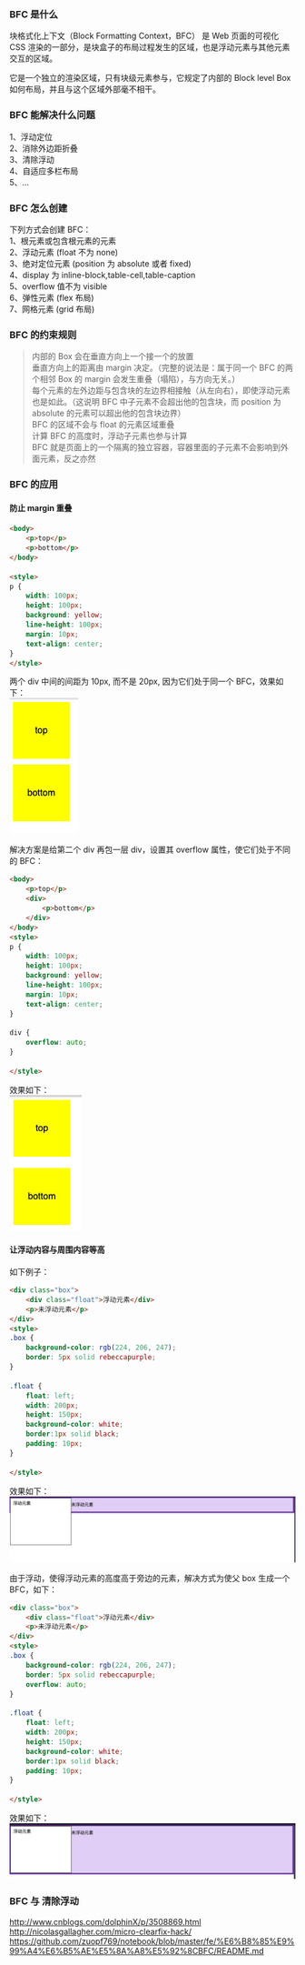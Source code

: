 
### BFC 是什么
块格式化上下文（Block Formatting Context，BFC） 是 Web 页面的可视化 CSS 渲染的一部分，是块盒子的布局过程发生的区域，也是浮动元素与其他元素交互的区域。  

它是一个独立的渲染区域，只有块级元素参与，它规定了内部的 Block level Box 如何布局，并且与这个区域外部毫不相干。  

### BFC 能解决什么问题
1、浮动定位  
2、消除外边距折叠  
3、清除浮动  
4、自适应多栏布局  
5、...  

### BFC 怎么创建
下列方式会创建 BFC：  
1、根元素或包含根元素的元素  
2、浮动元素 (float 不为 none)  
3、绝对定位元素 (position 为 absolute 或者 fixed)  
4、display 为 inline-block,table-cell,table-caption  
5、overflow 值不为 visible  
6、弹性元素 (flex 布局)  
7、网格元素 (grid 布局)

### BFC 的约束规则
> 内部的 Box 会在垂直方向上一个接一个的放置  
> 垂直方向上的距离由 margin 决定。（完整的说法是：属于同一个 BFC 的两个相邻 Box 的 margin 会发生重叠（塌陷），与方向无关。）  
> 每个元素的左外边距与包含块的左边界相接触（从左向右），即使浮动元素也是如此。（这说明 BFC 中子元素不会超出他的包含块，而 position 为 absolute 的元素可以超出他的包含块边界）  
> BFC 的区域不会与 float 的元素区域重叠   
> 计算 BFC 的高度时，浮动子元素也参与计算  
> BFC 就是页面上的一个隔离的独立容器，容器里面的子元素不会影响到外面元素，反之亦然  
> 

### BFC 的应用
#### 防止 margin 重叠 
```html
<body>
	<p>top</p>
	<p>bottom</p>
</body>

<style>
p {
	width: 100px;
	height: 100px;
	background: yellow;
	line-height: 100px;
	margin: 10px;
	text-align: center;
}
</style>
```
两个 div 中间的间距为 10px, 而不是 20px, 因为它们处于同一个 BFC，效果如下：  
![防止 margin 重叠](./image/bfc-1.jpg)

解决方案是给第二个 div 再包一层 div，设置其 overflow 属性，使它们处于不同的 BFC：
```html
<body>
	<p>top</p>
	<div>
		<p>bottom</p>
	</div>
</body>
<style>
p {
	width: 100px;
	height: 100px;
	background: yellow;
	line-height: 100px;
	margin: 10px;
	text-align: center;
}

div	{
	overflow: auto;
}

</style>
```
效果如下：  
![防止 margin 重叠](./image/bfc-2.jpg)  

#### 让浮动内容与周围内容等高
如下例子：
```html
<div class="box">
    <div class="float">浮动元素</div>
    <p>未浮动元素</p>
</div>
<style>
.box {
    background-color: rgb(224, 206, 247);
    border: 5px solid rebeccapurple;
}

.float {
    float: left;
    width: 200px;
    height: 150px;
    background-color: white;
    border:1px solid black;
    padding: 10px;
}      

</style>
```
效果如下：  
![防止 margin 重叠](./image/bfc-3.jpg)  

由于浮动，使得浮动元素的高度高于旁边的元素，解决方式为使父 box 生成一个 BFC，如下：  
```html
<div class="box">
    <div class="float">浮动元素</div>
    <p>未浮动元素</p>
</div>
<style>
.box {
    background-color: rgb(224, 206, 247);
    border: 5px solid rebeccapurple;
    overflow: auto;
}

.float {
    float: left;
    width: 200px;
    height: 150px;
    background-color: white;
    border:1px solid black;
    padding: 10px;
}      

</style>
```
效果如下：  
![防止 margin 重叠](./image/bfc-4.jpg)  

### BFC 与 清除浮动
http://www.cnblogs.com/dolphinX/p/3508869.html
http://nicolasgallagher.com/micro-clearfix-hack/
https://github.com/zuopf769/notebook/blob/master/fe/%E6%B8%85%E9%99%A4%E6%B5%AE%E5%8A%A8%E5%92%8CBFC/README.md

